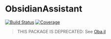 # ObsidianAssistant

[![Build Status](https://github.com/josePereiro/ObsidianAssistant.jl/actions/workflows/CI.yml/badge.svg?branch=main)](https://github.com/josePereiro/ObsidianAssistant.jl/actions/workflows/CI.yml?query=branch%3Amain)
[![Coverage](https://codecov.io/gh/josePereiro/ObsidianAssistant.jl/branch/main/graph/badge.svg)](https://codecov.io/gh/josePereiro/ObsidianAssistant.jl)

>THIS PACKAGE IS DEPRECATED: See [Oba.jl](https://github.com/josePereiro/Oba.jl)
